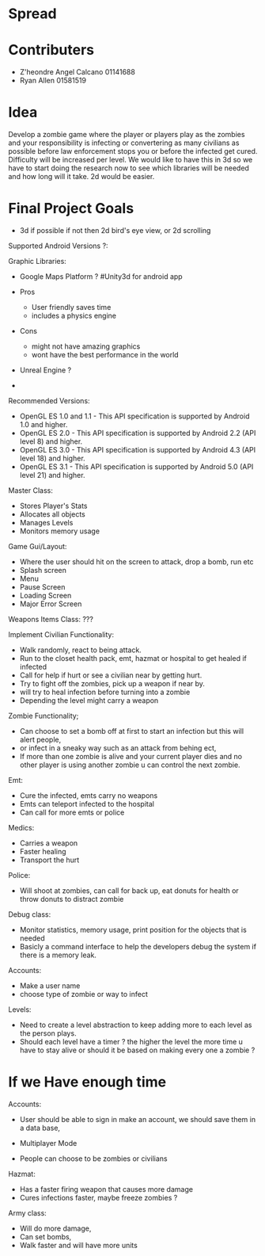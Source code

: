 # Spread

# Contributers 
* Z'heondre Angel Calcano 01141688
* Ryan Allen 01581519

# Idea
Develop a zombie game where the player or players play as the zombies and your responsibility is
infecting or convertering as many civilians as possible before law enforcement stops you or before the infected get cured. Difficulty will be increased per level. We would like to have this in 3d so we have to start doing the research now to see which libraries will be needed and how long will it take. 2d would be easier. 

# Final Project Goals

* 3d if possible if not then 2d bird's eye view, or 2d scrolling 

Supported Android Versions ?: 


Graphic Libraries:

* Google Maps Platform ?
#Unity3d for android app
* Pros 
  * User friendly saves time
  * includes a physics engine 
* Cons 
  * might not have amazing graphics
  * wont have the best performance in the world

* Unreal Engine ? 
* 

Recommended Versions: 
* OpenGL ES 1.0 and 1.1 - This API specification is supported by Android 1.0 and higher.
* OpenGL ES 2.0 - This API specification is supported by Android 2.2 (API level 8) and higher.
* OpenGL ES 3.0 - This API specification is supported by Android 4.3 (API level 18) and higher.
* OpenGL ES 3.1 - This API specification is supported by Android 5.0 (API level 21) and higher.

Master Class: 
* Stores Player's Stats
* Allocates all objects 
* Manages Levels
* Monitors memory usage 

Game Gui/Layout: 
* Where the user should hit on the screen to attack, drop a bomb, run etc
* Splash screen
* Menu
* Pause Screen
* Loading Screen
* Major Error Screen

Weapons Items Class: 
???

Implement Civilian Functionality: 
* Walk randomly, react to being attack.
* Run to the closet health pack, emt, hazmat or hospital to get healed if infected
* Call for help if hurt or see a civilian near by getting hurt.
* Try to fight off the zombies, pick up a weapon if near by. 
* will try to heal infection before turning into a zombie
* Depending the level might carry a weapon

Zombie Functionality; 
* Can choose to set a bomb off at first to start an infection but this will alert people, 
* or infect in a sneaky way such as an attack from behing ect, 
* If more than one zombie is alive and your current player dies and no other player is using another zombie u can control the next zombie. 

Emt: 
* Cure the infected, emts carry no weapons 
* Emts can teleport infected to the hospital
* Can call for more emts or police 

Medics: 
* Carries a weapon 
* Faster healing 
* Transport the hurt

Police:
* Will shoot at zombies, can call for back up, eat donuts for health or throw donuts to distract zombie

Debug class: 
* Monitor statistics, memory usage, print position for the objects that is needed
* Basicly a command interface to help the developers debug the system if there is a memory leak.

Accounts: 
* Make a user name
* choose type of zombie or way to infect

Levels: 
* Need to create a level abstraction to keep adding more to each level as the person plays.
* Should each level have a timer ? the higher the level the more time u have to stay alive or should it be based on making every one a zombie ? 

# If we Have enough time

Accounts: 
* User should be able to sign in make an account, we should save them in a data base, 

* Multiplayer Mode
* People can choose to be zombies or civilians 

Hazmat:
* Has a faster firing weapon that causes more damage
* Cures infections faster, maybe freeze zombies ? 

Army class: 
* Will do more damage,
* Can set bombs, 
* Walk faster and will have more units
